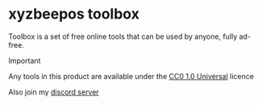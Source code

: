 # xyzbeepos toolbox
Toolbox is a set of free online tools that can be used by anyone, fully ad-free.

> [!IMPORTANT]
> Any tools in this product are available under the [CC0 1.0 Universal](https://creativecommons.org/publicdomain/zero/1.0/) licence

Also join my [discord server](https://discord.gg/bda4ens7fG)

